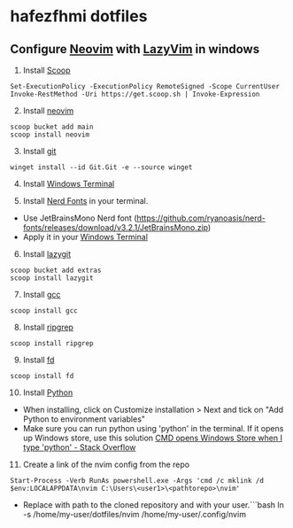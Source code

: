# hafezfhmi dotfiles

## Configure [Neovim](https://neovim.io/) with [LazyVim](https://www.lazyvim.org/) in windows

1. Install [Scoop](https://scoop.sh/)

```
Set-ExecutionPolicy -ExecutionPolicy RemoteSigned -Scope CurrentUser
Invoke-RestMethod -Uri https://get.scoop.sh | Invoke-Expression
```

2. Install [neovim](https://neovim.io/)

```
scoop bucket add main
scoop install neovim
```

3. Install [git](https://git-scm.com)

```
winget install --id Git.Git -e --source winget
```

4. Install [Windows Terminal](https://apps.microsoft.com/detail/9n0dx20hk701?launch=true&mode=full&hl=en-us&gl=my&ocid=bingwebsearch)

5. Install [Nerd Fonts](https://www.nerdfonts.com/#home) in your terminal.

- Use JetBrainsMono Nerd font (<https://github.com/ryanoasis/nerd-fonts/releases/download/v3.2.1/JetBrainsMono.zip>)
- Apply it in your [Windows Terminal](https://apps.microsoft.com/detail/9n0dx20hk701?launch=true&mode=full&hl=en-us&gl=my&ocid=bingwebsearch)

6. Install [lazygit](https://github.com/jesseduffield/lazygit?tab=readme-ov-file)

```
scoop bucket add extras
scoop install lazygit
```

7. Install [gcc](https://gcc.gnu.org)

```
scoop install gcc
```

8. Install [ripgrep](https://github.com/BurntSushi/ripgrep)

```
scoop install ripgrep
```

9. Install [fd](https://github.com/sharkdp/fd?tab=readme-ov-file#installation)

```
scoop install fd
```

10. Install [Python](https://www.python.org/downloads/windows/)

- When installing, click on Customize installation > Next and tick on "Add Python to environment variables"
- Make sure you can run python using 'python' in the terminal. If it opens up Windows store, use this solution [CMD opens Windows Store when I type 'python' - Stack Overflow](https://stackoverflow.com/questions/58754860/cmd-opens-windows-store-when-i-type-python)

11. Create a link of the nvim config from the repo

```
Start-Process -Verb RunAs powershell.exe -Args 'cmd /c mklink /d $env:LOCALAPPDATA\nvim C:\Users\<user1>\<pathtorepo>\nvim'
```

- Replace <pathtorepo> with path to the cloned repository and <user1> with your user.```bash
  ln -s /home/my-user/dotfiles/nvim /home/my-user/.config/nvim
